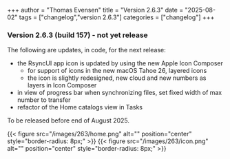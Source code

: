 +++
author = "Thomas Evensen"
title = "Version 2.6.3"
date = "2025-08-02"
tags = ["changelog","version 2.6.3"]
categories = ["changelog"]
+++

### Version 2.6.3 (build 157) - not yet release

The following are updates, in code, for the next release:

- the RsyncUI app icon is updated by using the new Apple Icon Composer
  - for support of icons in the new macOS Tahoe 26, layered icons
  - the icon is slightly redesigned, new cloud and new numbers as layers in Icon Composer
- in view of progress bar when synchronizing files, set fixed width of max number to transfer
- refactor of the Home catalogs view in Tasks

To be released before end of August 2025.

{{< figure src="/images/263/home.png" alt="" position="center" style="border-radius: 8px;" >}}
{{< figure src="/images/263/icon.png" alt="" position="center" style="border-radius: 8px;" >}}

